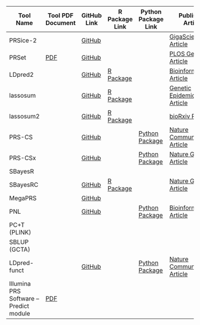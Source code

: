 | Tool Name | Tool PDF Document | GitHub Link | R Package Link | Python Package Link | Published Article | DOI Link | Website Link |
|-----------|-------------------|-------------|----------------|-------------------|------------------|----------|--------------|
| PRSice-2 | | [GitHub](https://github.com/choishingwan/PRSice) | | | [GigaScience Article](https://academic.oup.com/gigascience/article/8/7/giz082/5536553) | [DOI](https://doi.org/10.1093/gigascience/giz082) | [Website](https://choishingwan.github.io/PRSice/) |
| PRSet | [PDF](https://choishingwan.github.io/PRSice/prset_detail/) | [GitHub](https://github.com/choishingwan/PRSice) | | | [PLOS Genetics Article](https://journals.plos.org/plosgenetics/article?id=10.1371/journal.pgen.1010624) | [DOI](https://doi.org/10.1371/journal.pgen.1010624) | [Website](https://choishingwan.github.io/PRSice/) |
| LDpred2 | | [GitHub](https://github.com/privefl/bigsnpr) | [R Package](https://r-packages.io/packages/bigsnpr) | | [Bioinformatics Article](https://academic.oup.com/bioinformatics/article/36/22-23/5424/6039173) | [DOI](https://doi.org/10.1093/bioinformatics/btaa1029) | [Website](https://privefl.github.io/bigsnpr/) |
| lassosum | | [GitHub](https://github.com/tshmak/lassosum) | [R Package](https://github.com/tshmak/lassosum) | | [Genetic Epidemiology Article](https://onlinelibrary.wiley.com/doi/abs/10.1002/gepi.22051) | | [Website](https://github.com/tshmak/lassosum) |
| lassosum2 | | [GitHub](https://github.com/privefl/bigsnpr) | [R Package](https://r-packages.io/packages/bigsnpr) | | [bioRxiv Preprint](https://www.biorxiv.org/content/10.1101/2021.03.29.437510v1) | [DOI](https://doi.org/10.1101/2021.03.29.437510) | [Website](https://privefl.github.io/bigsnpr/) |
| PRS-CS | | [GitHub](https://github.com/getian107/PRScs) | | [Python Package](https://github.com/getian107/PRScs) | [Nature Communications Article](https://www.nature.com/articles/s41467-019-09718-5) | [DOI](https://doi.org/10.1038/s41467-019-09718-5) | [Website](https://github.com/getian107/PRScs) |
| PRS-CSx | | [GitHub](https://github.com/getian107/PRScsx) | | [Python Package](https://github.com/getian107/PRScsx) | [Nature Genetics Article](https://www.nature.com/articles/s41588-022-01054-7) | | [Website](https://github.com/getian107/PRScsx) |
| SBayesR | | | | | | | [Website](http://cnsgenomics.com/software/gctb/) |
| SBayesRC | | [GitHub](https://github.com/zhilizheng/SBayesRC) | [R Package](https://github.com/zhilizheng/SBayesRC/releases/download/v0.2.6/SBayesRC_0.2.6.tar.gz) | | [Nature Genetics Article](https://www.nature.com/articles/s41588-024-01704-y) | [DOI](https://doi.org/10.1038/s41588-024-01704-y) | [Website](https://github.com/zhilizheng/SBayesRC) |
| MegaPRS | | [GitHub](https://github.com/dougspeed/LDAK) | | | | | [Website](https://dougspeed.com/megaprs/) |
| PNL | | [GitHub](https://github.com/FannLab/pairnet) | | [Python Package](https://github.com/FannLab/PairNet) | [Bioinformatics Article](https://academic.oup.com/bioinformatics/advance-article-pdf/doi/10.1093/bioinformatics/btaf071/61899508/btaf071.pdf) | [DOI](https://doi.org/10.1093/bioinformatics/btaf071) | |
| PC+T (PLINK) | | | | | | | [Website](https://www.cog-genomics.org/plink2) |
| SBLUP (GCTA) | | | | | | | [Website](http://cnsgenomics.com/software/gcta/) |
| LDpred-funct | | [GitHub](https://github.com/carlaml/LDpred-funct) | | [Python Package](https://github.com/carlaml/LDpred-funct) | [Nature Communications Article](https://www.nature.com/articles/s41467-021-25171-9) | [DOI](https://doi.org/10.1038/s41467-021-25171-9) | [Website](https://github.com/carlaml/LDpred-funct) |
| Illumina PRS Software – Predict module | [PDF](https://www.illumina.com/content/dam/illumina-marketing/documents/products/datasheets/polygenic-risk-score-software-predict-module-datasheet.pdf) | | | | | | [Website](https://www.illumina.com/products/by-type/informatics-products/microarray-software/polygenic-risk-score-software.html) |
